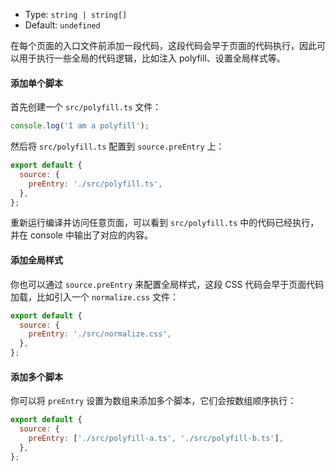 - Type: `string | string[]`
- Default: `undefined`

在每个页面的入口文件前添加一段代码，这段代码会早于页面的代码执行，因此可以用于执行一些全局的代码逻辑，比如注入 polyfill、设置全局样式等。

#### 添加单个脚本

首先创建一个 `src/polyfill.ts` 文件：

```js
console.log('I am a polyfill');
```

然后将 `src/polyfill.ts` 配置到 `source.preEntry` 上：

```js
export default {
  source: {
    preEntry: './src/polyfill.ts',
  },
};
```

重新运行编译并访问任意页面，可以看到 `src/polyfill.ts` 中的代码已经执行，并在 console 中输出了对应的内容。

#### 添加全局样式

你也可以通过 `source.preEntry` 来配置全局样式，这段 CSS 代码会早于页面代码加载，比如引入一个 `normalize.css` 文件：

```js
export default {
  source: {
    preEntry: './src/normalize.css',
  },
};
```

#### 添加多个脚本

你可以将 `preEntry` 设置为数组来添加多个脚本，它们会按数组顺序执行：

```js
export default {
  source: {
    preEntry: ['./src/polyfill-a.ts', './src/polyfill-b.ts'],
  },
};
```
